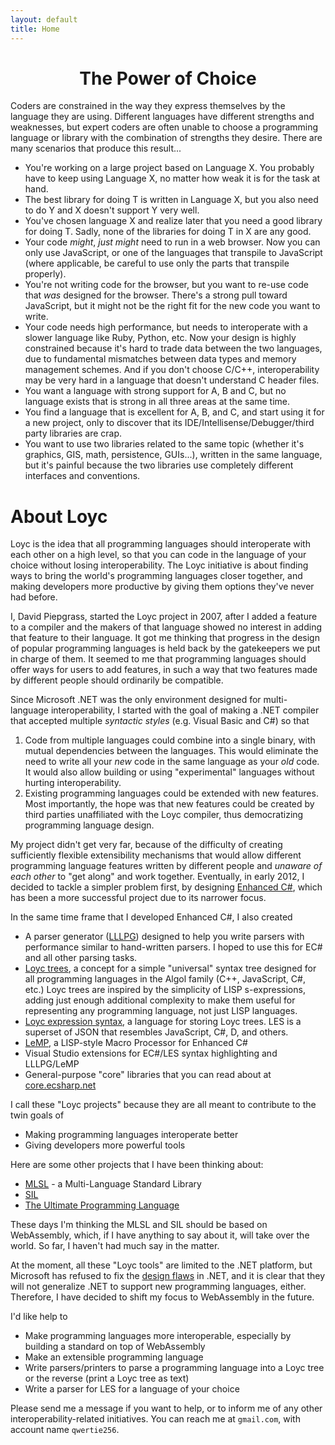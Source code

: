 ```yaml
---
layout: default
title: Home
---
```

# <center>The Power of Choice</center>

Coders are constrained in the way they express themselves by the language they are using. Different languages have different strengths and weaknesses, but expert coders are often unable to choose a programming language or library with the combination of strengths they desire. There are many scenarios that produce this result...

- You're working on a large project based on Language X. You probably have to keep using Language X, no matter how weak it is for the task at hand.
- The best library for doing T is written in Language X, but you also need to do Y and X doesn't support Y very well.
- You've chosen language X and realize later that you need a good library for doing T. Sadly, none of the libraries for doing T in X are any good.
- Your code _might_, _just might_ need to run in a web browser. Now you can only use JavaScript, or one of the languages that transpile to JavaScript (where applicable, be careful to use only the parts that transpile properly).
- You're not writing code for the browser, but you want to re-use code that _was_ designed for the browser. There's a strong pull toward JavaScript, but it might not be the right fit for the new code you want to write.
- Your code needs high performance, but needs to interoperate with a slower language like Ruby, Python, etc. Now your design is highly constrained because it's hard to trade data between the two languages, due to fundamental mismatches between data types and memory management schemes. And if you don't choose C/C++, interoperability may be very hard in a language that doesn't understand C header files.
- You want a language with strong support for A, B and C, but no language exists that is strong in all three areas at the same time.
- You find a language that is excellent for A, B, and C, and start using it for a new project, only to discover that its IDE/Intellisense/Debugger/third party libraries are crap.
- You want to use two libraries related to the same topic (whether it's graphics, GIS, math, persistence, GUIs...), written in the same language, but it's painful because the two libraries use completely different interfaces and conventions.

# About Loyc

Loyc is the idea that all programming languages should interoperate with each other on a high level, so that you can code in the language of your choice without losing interoperability. The Loyc initiative is about finding ways to bring the world's programming languages closer together, and making developers more productive by giving them options they've never had before.

I, David Piepgrass, started the Loyc project in 2007, after I added a feature to a compiler and the makers of that language showed no interest in adding that feature to their language. It got me thinking that progress in the design of popular programming languages is held back by the gatekeepers we put in charge of them. It seemed to me that programming languages should offer ways for users to add features, in such a way that two features made by different people should ordinarily be compatible.

Since Microsoft .NET was the only environment designed for multi-language interoperability, I started with the goal of making a .NET compiler that accepted multiple _syntactic styles_ (e.g. Visual Basic and C#) so that 

1. Code from multiple languages could combine into a single binary, with mutual dependencies between the languages. This would eliminate the need to write all your _new_ code in the same language as your _old_ code. It would also allow building or using "experimental" languages without hurting interoperability.
2. Existing programming languages could be extended with new features. Most importantly, the hope was that new features could be created by third parties unaffiliated with the Loyc compiler, thus democratizing programming language design.

My project didn't get very far, because of the difficulty of creating sufficiently flexible extensibility mechanisms that would allow different programming language features written by different people and _unaware of each other_ to "get along" and work together. Eventually, in early 2012, I decided to tackle a simpler problem first, by designing [Enhanced C#](http://ecsharp.net), which has been a more successful project due to its narrower focus.

In the same time frame that I developed Enhanced C#, I also created

- A parser generator ([LLLPG](http://ecsharp.net/lllpg)) designed to help you write parsers with performance similar to hand-written parsers. I hoped to use this for EC# and all other parsing tasks.
- [Loyc trees](/loyc-trees), a concept for a simple "universal" syntax tree designed for all programming languages in the Algol family (C++, JavaScript, C#, etc.) Loyc trees are inspired by the simplicity of LISP s-expressions, adding just enough additional complexity to make them useful for representing any programming language, not just LISP languages.
- [Loyc expression syntax](/les), a language for storing Loyc trees. LES is a superset of JSON that resembles JavaScript, C#, D, and others.
- [LeMP](http://ecsharp.net/lemp), a LISP-style Macro Processor for Enhanced C#
- Visual Studio extensions for EC#/LES syntax highlighting and LLLPG/LeMP
- General-purpose "core" libraries that you can read about at [core.ecsharp.net](http://core.ecsharp.net)

I call these "Loyc projects" because they are all meant to contribute to the twin goals of 

- Making programming languages interoperate better
- Giving developers more powerful tools

Here are some other projects that I have been thinking about:

- [MLSL](http://loyc.net/2014/design-elements-of-mlsl.html) - a Multi-Language Standard Library
- [SIL](https://github.com/qwertie/Loyc/wiki/Standard-Imperative-Language)
- [The Ultimate Programming Language](http://loyc.net/2015/ultimate-language.html)

These days I'm thinking the MLSL and SIL should be based on WebAssembly, which, if I have anything to say about it, will take over the world. So far, I haven't had much say in the matter.

At the moment, all these "Loyc tools" are limited to the .NET platform, but Microsoft has refused to fix the [design flaws](http://loyc.net/2014/dotnet-annoyances.html) in .NET, and it is clear that they will not generalize .NET to support new programming languages, either. Therefore, I have decided to shift my focus to WebAssembly in the future.

I'd like help to

- Make programming languages more interoperable, especially by building a standard on top of WebAssembly
- Make an extensible programming language
- Write parsers/printers to parse a programming language into a Loyc tree or the reverse (print a Loyc tree as text)
- Write a parser for LES for a language of your choice

Please send me a message if you want to help, or to inform me of any other interoperability-related initiatives. You can reach me at `gmail.com`, with account name `qwertie256`.
